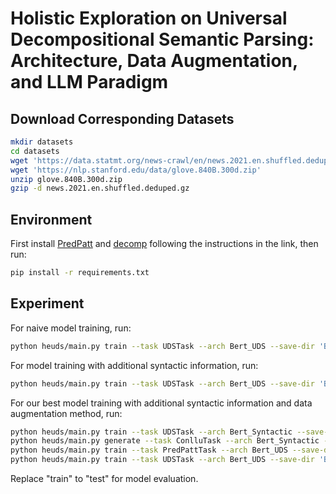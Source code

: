 # Holistic Exploration on Universal Decompositional Semantic Parsing: Architecture, Data Augmentation, and LLM Paradigm

## Download Corresponding Datasets

```bash
mkdir datasets
cd datasets
wget 'https://data.statmt.org/news-crawl/en/news.2021.en.shuffled.deduped.gz'
wget 'https://nlp.stanford.edu/data/glove.840B.300d.zip'
unzip glove.840B.300d.zip
gzip -d news.2021.en.shuffled.deduped.gz
```

## Environment 

First install [PredPatt](https://github.com/hltcoe/PredPatt) and [decomp](https://github.com/decompositional-semantics-initiative/decomp) following the instructions in the link, then run:
```bash
pip install -r requirements.txt
```

## Experiment

For naive model training, run:

```bash
python heuds/main.py train --task UDSTask --arch Bert_UDS --save-dir 'Bert_naive' --encoder-output-dim 1024 --layer-in-use 0,0,1,1,1,1,1
```

For model training with additional syntactic information, run:

```bash
python heuds/main.py train --task UDSTask --arch Bert_UDS --save-dir 'Bert_incorpsyn' --encoder-output-dim 1024 --contact-ud --syntax-edge-gcn
```

For our best model training with additional syntactic information and data augmentation method, run:

```bash
python heuds/main.py train --task UDSTask --arch Bert_Syntactic --save-dir 'Bert_syntactic' --encoder-output-dim 1024
python heuds/main.py generate --task ConlluTask --arch Bert_Syntactic --save-dir 'Bert_syntactic' --encoder-output-dim 1024 --mono-file datasets/news.2021.en.shuffled.deduped --conllu-file datasets/news.conllu
python heuds/main.py train --task PredPattTask --arch Bert_UDS --save-dir 'Bert_best_pretrained' --max-epoch 30 --encoder-output-dim 1024 --layer-in-use 1,1,1,1,1,0,0 --conllu datasets/news.conllu --name news --validate-interval -1 --contact-ud --syntax-edge-gcn
python heuds/main.py train --task UDSTask --arch Bert_UDS --save-dir 'Bert_best' --pretrained-model-dir 'Bert_best_pretrained' --encoder-output-dim 1024 --lr 2e-5 --pretrained-lr 1e-6 --contact-ud --syntax-edge-gcn
```

Replace "train" to "test" for model evaluation.
